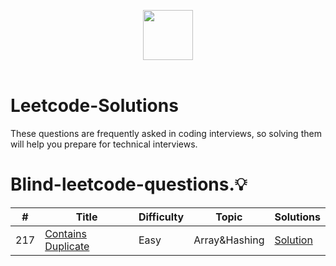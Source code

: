 <p align="center">
  <a  href="https://leetcode.com">
    <img height=80 src="https://assets.leetcode.com/static_assets/public/webpack_bundles/images/logo-dark.e99485d9b.svg">
  </a>
  <br>
  <br>
</p>


# Leetcode-Solutions
 These questions are frequently asked in coding interviews, so solving them will help you prepare for technical interviews.


# Blind-leetcode-questions.:bulb:
|  #  |      Title     |   Difficulty   | Topic  |  Solutions |         
|-----|----------------|--------------- |--------|------------|
|217|[Contains Duplicate](https://leetcode.com/problems/contains-duplicate/)|Easy|Array&Hashing|[Solution](https://github.com/Azzi-Mo/Cpp-Problem-solving/blob/main/CPP_for_beginners/217Contains_Duplicate.cpp) |
